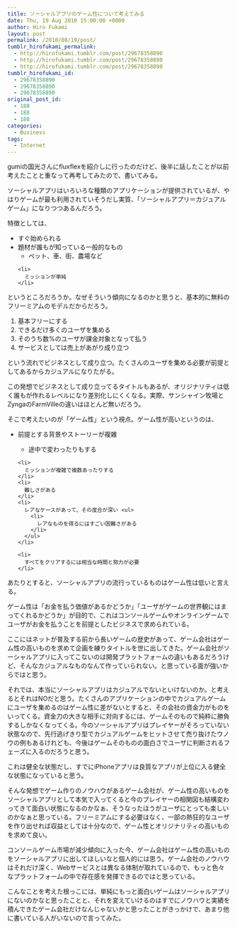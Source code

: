 ```yaml
---
title: ソーシャルアプリのゲーム性について考えてみる
date: Thu, 19 Aug 2010 15:00:00 +0000
author: Hiro Fukami
layout: post
permalink: /2010/08/19/post/
tumblr_hirofukami_permalink:
  - http://hirofukami.tumblr.com/post/29678358890
  - http://hirofukami.tumblr.com/post/29678358890
  - http://hirofukami.tumblr.com/post/29678358890
tumblr_hirofukami_id:
  - 29678358890
  - 29678358890
  - 29678358890
original_post_id:
  - 188
  - 188
  - 188
categories:
  - Business
tags:
  - Internet
---
```

<div class="section">
  <p>
    gumiの国光さんにfluxflexを紹介しに行ったのだけど、後半に話したことが以前考えたことと重なって再考してみたので、書いてみる。
  </p>
  
  <p>
    ソーシャルアプリはいろいろな種類のアプリケーションが提供されているが、やはりゲームが最も利用されていそうだし実質、「ソーシャルアプリ＝カジュアルゲーム」になりつつあるんだろう。
  </p>
  
  <p>
    特徴としては、
  </p>
  
  <ul>
    <li>
      すぐ始められる
    </li>
    <li>
      題材が誰もが知っている一般的なもの <ul>
        <li>
          ペット、車、街、農場など
        </li>
      </ul>
    </li>
    
    <li>
      ミッションが単純
    </li>
  </ul>
  
  <p>
    というところだろうか。なぜそういう傾向になるのかと思うと、基本的に無料のフリーミアムのモデルだからだろう。
  </p>
  
  <ol>
    <li>
      基本フリーにする
    </li>
    <li>
      できるだけ多くのユーザを集める
    </li>
    <li>
      そのうち数%のユーザが課金対象となって払う
    </li>
    <li>
      サービスとしては売上があがり成り立つ
    </li>
  </ol>
  
  <p>
    という流れでビジネスとして成り立つ。たくさんのユーザを集める必要が前提としてあるからカジュアルになりたがる。
  </p>
  
  <p>
    この発想でビジネスとして成り立ってるタイトルもあるが、オリジナリティは低く誰もが作れるレベルになり差別化しにくくなる。実際、サンシャイン牧場とZyngaのFarmVilleの違いはほとんど無いだろう。
  </p>
  
  <p>
    そこで考えたいのが「ゲーム性」という視点。ゲーム性が高いというのは、
  </p>
  
  <ul>
    <li>
      前提とする背景やストーリーが複雑</p> <ul>
        <li>
          途中で変わったりもする
        </li>
      </ul>
    </li>
    
    <li>
      ミッションが複雑で複数あったりする
    </li>
    <li>
      難しさがある
    </li>
    <li>
      レアなケースがあって、その度合が深い <ul>
        <li>
          レアなものを得るにはすごい困難さがある
        </li>
      </ul>
    </li>
    
    <li>
      すべてをクリアするには相当な時間と努力が必要
    </li>
  </ul>
  
  <p>
    あたりとすると、ソーシャルアプリの流行っているものはゲーム性は低いと言える。
  </p>
  
  <p>
    ゲーム性は「お金を払う価値があるかどうか」「ユーザがゲームの世界観にはまってくれるかどうか」が目的で、これはコンソールゲームやオンラインゲームでユーザがお金を払うことを前提としたビジネスで求められている。
  </p>
  
  <p>
    ここにはネットが普及する前から長いゲームの歴史があって、ゲーム会社はゲーム性の高いものを求めて企画を練りタイトルを世に出してきた。ゲーム会社がソーシャルアプリに入ってこないのは開発プラットフォームの違いもあるだろうけど、そんなカジュアルなものなんて作っていられない。と思っている面が強いからではと思う。
  </p>
  
  <p>
    それでは、本当にソーシャルアプリはカジュアルでないといけないのか。と考えるとそれはNOだと思う。たくさんのアプリケーションの中でカジュアルゲームにユーザを集めるのはゲーム性に差がないとすると、その会社の資金力がものをいってくる。資金力の大きな相手に対向するには、ゲームそのもので純粋に勝負するしかなくなってくる。今のソーシャルアプリはプレイヤーがそろっていない状態なので、先行逃げきり型でカジュアルゲームをヒットさせて売り抜けたウノウの例もあるけれども、今後はゲームそのものの面白さでユーザに判断されるフェーズに入るのだろうと思う。
  </p>
  
  <p>
    これは健全な状態だし、すでにiPhoneアプリは良質なアプリが上位に入る健全な状態になっていると思う。
  </p>
  
  <p>
    そんな発想でゲーム作りのノウハウがあるゲーム会社が、ゲーム性の高いものをソーシャルアプリとして本気で入ってくると今のプレイヤーの相関図も結構変わってきて面白い状態になるのかなぁ、そうなったほうがユーザにとっても楽しいのかなぁと思っている。フリーミアムにする必要はなく、一部の熱狂的なユーザを作り出せれば収益としては十分なので、ゲーム性とオリジナリティの高いものを求めて良い。
  </p>
  
  <p>
    コンソールゲーム市場が減少傾向に入った今、ゲーム会社はゲーム性の高いものをソーシャルアプリに出してほしいなと個人的には思う。ゲーム会社のノウハウはそれだけ深く、Webサービスとは異なる体制が取れているので、もっと色々なプラットフォームの中で存在感を発揮できるのではと思っている。
  </p>
  
  <p>
    こんなことを考えた根っこには、単純にもっと面白いゲームはソーシャルアプリにないのかなと思ったことと、それを変えていけるのはすでにノウハウと実績を積んできたゲーム会社だけなんじゃないかと思ったことがきっかけで、あまり他に書いている人がいないので言ってみた。
  </p>
</div>